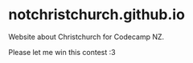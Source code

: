 # notchristchurch.github.io
Website about Christchurch for Codecamp NZ.

Please let me win this contest :3